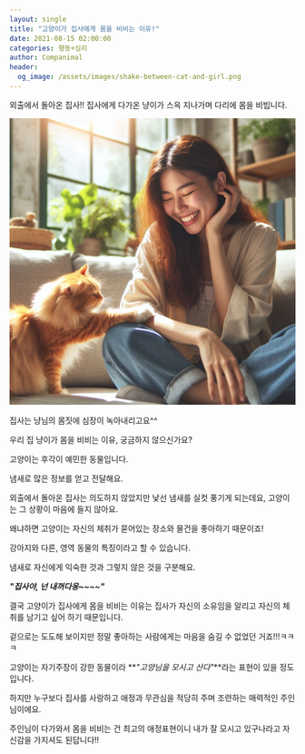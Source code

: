 ```yaml
---
layout: single
title: "고양이가 집사에게 몸을 비비는 이유!"
date: 2021-08-15 02:00:00
categories: 행동+심리
author: Companimal
header:
  og_image: /assets/images/shake-between-cat-and-girl.png
---
```


외출에서 돌아온 집사!! 집사에게 다가온 냥이가 스윽 지나가며 다리에 몸을 비빕니다.

![몸 비비는 고양이](/assets/images/shake-between-cat-and-girl.png)

집사는 냥님의 몸짓에 심장이 녹아내리고요^^

우리 집 냥이가 몸을 비비는 이유, 궁금하지 않으신가요?

고양이는 후각이 예민한 동물입니다.

냄새로 많은 정보를 얻고 전달해요.

외출에서 돌아온 집사는 의도하지 않았지만 낯선 냄새를 실컷 풍기게 되는데요, 고양이는 그 상황이 마음에 들지 않아요.

왜냐하면 고양이는 자신의 체취가 묻어있는 장소와 물건을 좋아하기 때문이죠!

강아지와 다른, 영역 동물의 특징이라고 할 수 있습니다.

냄새로 자신에게 익숙한 것과 그렇지 않은 것을 구분해요.

**_"집사야, 넌 내꺼다옹~~~~"_**

결국 고양이가 집사에게 몸을 비비는 이유는 집사가 자신의 소유임을 알리고 자신의 체취를 남기고 싶어 하기 때문입니다.

겉으로는 도도해 보이지만 정말 좋아하는 사람에게는 마음을 숨길 수 없었던 거죠!!!ㅋㅋㅋ

고양이는 자기주장이 강한 동물이라 **_"고양님을 모시고 산다"_**라는 표현이 있을 정도입니다.

하지만 누구보다 집사를 사랑하고 애정과 무관심을 적당히 주며 조련하는 매력적인 주인님이에요.

주인님이 다가와서 몸을 비비는 건 최고의 애정표현이니 내가 잘 모시고 있구나라고 자신감을 가지셔도 된답니다!!
